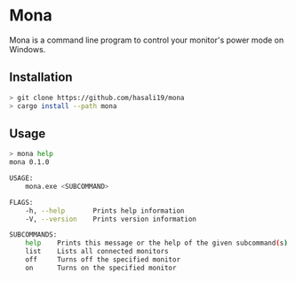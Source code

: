 # Mona

Mona is a command line program to control your monitor's power mode on Windows.

## Installation

```sh
> git clone https://github.com/hasali19/mona
> cargo install --path mona
```

## Usage

```sh
> mona help
mona 0.1.0

USAGE:
    mona.exe <SUBCOMMAND>

FLAGS:
    -h, --help       Prints help information
    -V, --version    Prints version information

SUBCOMMANDS:
    help    Prints this message or the help of the given subcommand(s)
    list    Lists all connected monitors
    off     Turns off the specified monitor
    on      Turns on the specified monitor
```
